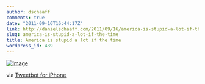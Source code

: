 ```yaml
---
author: dschaaff
comments: true
date: "2011-09-16T16:44:17Z"
link: http://danielschaaff.com/2011/09/16/america-is-stupid-a-lot-if-the-time/
slug: america-is-stupid-a-lot-if-the-time
title: America is stupid a lot if the time
wordpress_id: 439
---
```


[![Image](http://posterous.com/getfile/files.posterous.com/danielschaaff/AgxIgbGncddzvtaipbtbbzpiezfhqGAFDachBhCqhvAqrhawdlpgwaaokyFd/image.jpg.scaled500.jpg)](http://posterous.com/getfile/files.posterous.com/danielschaaff/AgxIgbGncddzvtaipbtbbzpiezfhqGAFDachBhCqhvAqrhawdlpgwaaokyFd/image.jpg.scaled1000.jpg)

  

via [Tweetbot for iPhone](http://tapbots.com/tweetbot)

